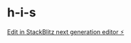 # h-i-s

[Edit in StackBlitz next generation editor ⚡️](https://stackblitz.com/~/github.com/paesi/h-i-s)
